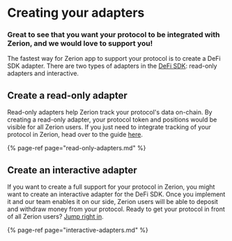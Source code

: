 # Creating your adapters

### **Great to see that you want your protocol to be integrated with Zerion, and we would love to support you!**

The fastest way for Zerion app to support your protocol is to create a DeFi SDK adapter. There are two types of adapters in the [DeFi SDK](../defi-sdk.md): read-only adapters and interactive.

## **Create a read-only adapter**

Read-only adapters help Zerion track your protocol's data on-chain. By creating a read-only adapter, your protocol token and positions would be visible for all Zerion users. If you just need to integrate tracking of your protocol in Zerion, head over to the guide [here](read-only-adapters.md).

{% page-ref page="read-only-adapters.md" %}

## Create an interactive adapter

If you want to create a full support for your protocol in Zerion, you might want to create an interactive adapter for the DeFi SDK. Once you implement it and our team enables it on our side, Zerion users will be able to deposit and withdraw money from your protocol. Ready to get your protocol in front of all Zerion users? [Jump right in](interactive-adapters.md).

{% page-ref page="interactive-adapters.md" %}

